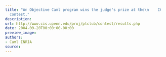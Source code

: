 ```yaml
---
title: "An Objective Caml program wins the judge's prize at the\n    ICFP 2004 programming
  contest."
description:
url: http://www.cis.upenn.edu/proj/plclub/contest/results.php
date: 2004-09-20T00:00:00-00:00
preview_image:
authors:
- Caml INRIA
source:
---
```



